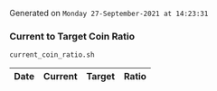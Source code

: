 Generated on `Monday 27-September-2021 at 14:23:31`

### Current to Target Coin Ratio
`current_coin_ratio.sh`

Date|Current|Target|Ratio
---|---|---|---
